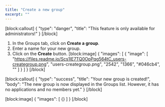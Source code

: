 ```yaml
---
title: "Create a new group"
excerpt: ""
---
```

[block:callout]
{
  "type": "danger",
  "title": "This feature is only available for administrators!"
}
[/block]
1. In the Groups tab, click on **Create a group**.
2. Enter a name for your new group.
3. Click on the **Create** button.
[block:image]
{
  "images": [
    {
      "image": [
        "https://files.readme.io/Scs1IE7TQ0OpPqg564tC_users-creategroup.png",
        "users-creategroup.png",
        "2542",
        "1366",
        "#046cb4",
        ""
      ]
    }
  ]
}
[/block]

[block:callout]
{
  "type": "success",
  "title": "Your new group is created!",
  "body": "The new group is now displayed in the Groups list. However, it has no applications and no members yet."
}
[/block]

[block:image]
{
  "images": [
    {}
  ]
}
[/block]